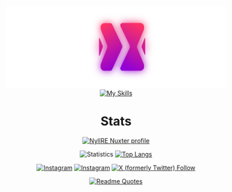 
<div align="center">

  ![nyll logo](./nyll-logo-glow.svg)
  [![My Skills](https://skillicons.dev/icons?i=py,js,ts,html,pug,css,sass,tailwind,vue,nuxt,react,django,postgresql,sqlite,prisma,nodejs,bun,bash,github,netlify,vercel,neovim,codepen,vscode,bots,figma,linux,md,materialui,p5js,threejs,supabase,selenium,vite,&perline=8)](https://skillicons.dev)
<h1>Stats</h1>

  <!--[![Ashutosh's github activity graph](https://github-readme-activity-graph.cyclic.app/graph?username=nyllre&theme=react-dark)](https://github.com/ashutosh00710/github-readme-activity-graph)-->
  [![NyllRE Nuxter profile](https://nuxters.nuxt.com/card/NyllRE/og.png)](https://nuxters.nuxt.com/NyllRE)

  <!-- ![Streak](http://github-readme-streak-stats.herokuapp.com/?user=nyllre&theme=nightowl) -->
  ![Statistics](https://github-readme-stats.vercel.app/api?username=nyllre&show_icons=true&theme=nightowl)
  [![Top Langs](https://github-readme-stats.vercel.app/api/top-langs/?username=nyllre&layout=compact&theme=nightowl&hide=html)](https://github.com/anuraghazra/github-readme-stats)


</div>

<div align="center">

  [![Instagram](https://img.shields.io/badge/nyll-follow-blue?style=for-the-badge&logo=instagram)](https://www.instagram.com/nyll)
  [![Instagram](https://img.shields.io/badge/mokaab-follow-blue?style=for-the-badge&logo=instagram)](https://www.instagram.com/mokaab_dev)
  [![X (formerly Twitter) Follow](https://img.shields.io/badge/nyll-follow-blue?style=for-the-badge&logo=x)](https://twitter.com/NyllRe)

  [![Readme Quotes](https://quotes-github-readme.vercel.app/api?type=horizontal&theme=dracula)](https://github.com/piyushsuthar/github-readme-quotes)

</div>

